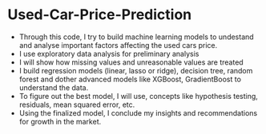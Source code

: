 # Used-Car-Price-Prediction
* Through this code, I try to build machine learning models to undestand and analyse important factors affecting the used cars price. 
* I use exploratory data analysis for preliminary analysis
* I will show how missing values and unreasonable values are treated
* I build regression models (linear, lasso or ridge), decision tree, random forest and dother advanced models like XGBoost, GradientBoost to understand the data. 
* To figure out the best model, I will use, concepts like hypothesis testing, residuals, mean squared error, etc. 
* Using the finalized model, I conclude my insights and recommendations for growth in the market.
